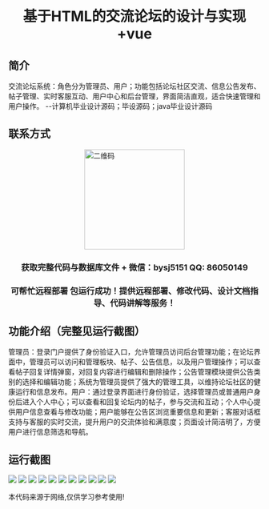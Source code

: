 <p><h1 align="center">基于HTML的交流论坛的设计与实现+vue</h1></p>

## 简介
交流论坛系统：角色分为管理员、用户；功能包括论坛社区交流、信息公告发布、帖子管理、实时客服互动、用户中心和后台管理，界面简洁直观，适合快速管理和用户操作。    --计算机毕业设计源码；毕设源码；java毕业设计源码


## 联系方式
<img src="https://bs-1329754181.cos.ap-shanghai.myqcloud.com/wx.jpg" alt="二维码" style="display: block; margin: 0 auto;" width="200px">
<p><h3 align="center">获取完整代码与数据库文件 + 微信：bysj5151 QQ: 86050149</h3></p>
<p><h3 align="center">可帮忙远程部署 包运行成功！提供远程部署、修改代码、设计文档指导、代码讲解等服务！</h3></p>

## 功能介绍（完整见运行截图）
管理员：登录门户提供了身份验证入口，允许管理员访问后台管理功能；在论坛界面中，管理员可以访问和管理板块、帖子、公告信息，以及用户管理操作；可以查看帖子回复详情弹窗，对回复内容进行编辑和删除操作；公告管理模块提供公告类别的选择和编辑功能；系统为管理员提供了强大的管理工具，以维持论坛社区的健康运行和信息发布。用户：通过登录界面进行身份验证，选择管理员或普通用户身份后进入个人中心；可以查看和回复论坛内的帖子，参与交流和互动；个人中心提供用户信息查看与修改功能；用户能够在公告区浏览重要信息和更新；客服对话框支持与客服的实时交流，提升用户的交流体验和满意度；页面设计简洁明了，方便用户进行信息筛选和导航。


## 运行截图
![](https://bs-1329754181.cos.ap-shanghai.myqcloud.com/ssm/Html5CommunicationForum/img/001.jpg)
![](https://bs-1329754181.cos.ap-shanghai.myqcloud.com/ssm/Html5CommunicationForum/img/002.jpg)
![](https://bs-1329754181.cos.ap-shanghai.myqcloud.com/ssm/Html5CommunicationForum/img/003.jpg)
![](https://bs-1329754181.cos.ap-shanghai.myqcloud.com/ssm/Html5CommunicationForum/img/004.jpg)
![](https://bs-1329754181.cos.ap-shanghai.myqcloud.com/ssm/Html5CommunicationForum/img/005.jpg)
![](https://bs-1329754181.cos.ap-shanghai.myqcloud.com/ssm/Html5CommunicationForum/img/006.jpg)
![](https://bs-1329754181.cos.ap-shanghai.myqcloud.com/ssm/Html5CommunicationForum/img/007.jpg)
![](https://bs-1329754181.cos.ap-shanghai.myqcloud.com/ssm/Html5CommunicationForum/img/008.jpg)
![](https://bs-1329754181.cos.ap-shanghai.myqcloud.com/ssm/Html5CommunicationForum/img/009.jpg)
![](https://bs-1329754181.cos.ap-shanghai.myqcloud.com/ssm/Html5CommunicationForum/img/010.jpg)
![](https://bs-1329754181.cos.ap-shanghai.myqcloud.com/ssm/Html5CommunicationForum/img/011.jpg)

<p>本代码来源于网络,仅供学习参考使用!</p>
